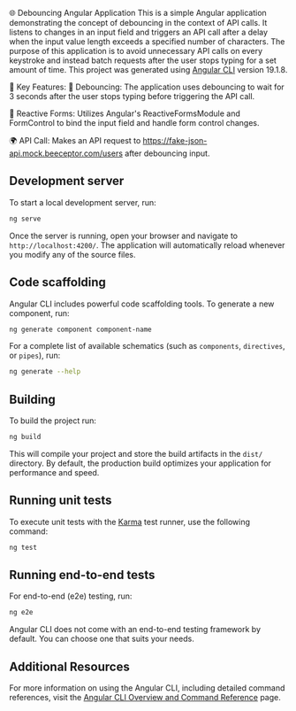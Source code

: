 🌐 Debouncing Angular Application
This is a simple Angular application demonstrating the concept of debouncing in the context of API calls. It listens to changes in an input field and triggers an API call after a delay when the input value length exceeds a specified number of characters. The purpose of this application is to avoid unnecessary API calls on every keystroke and instead batch requests after the user stops typing for a set amount of time.
This project was generated using [Angular CLI](https://github.com/angular/angular-cli) version 19.1.8.

🚀 Key Features:
🔄 Debouncing: The application uses debouncing to wait for 3 seconds after the user stops typing before triggering the API call.

🔧 Reactive Forms: Utilizes Angular's ReactiveFormsModule and FormControl to bind the input field and handle form control changes.

🌍 API Call: Makes an API request to https://fake-json-api.mock.beeceptor.com/users after debouncing input.

## Development server

To start a local development server, run:

```bash
ng serve
```

Once the server is running, open your browser and navigate to `http://localhost:4200/`. The application will automatically reload whenever you modify any of the source files.

## Code scaffolding

Angular CLI includes powerful code scaffolding tools. To generate a new component, run:

```bash
ng generate component component-name
```

For a complete list of available schematics (such as `components`, `directives`, or `pipes`), run:

```bash
ng generate --help
```

## Building

To build the project run:

```bash
ng build
```

This will compile your project and store the build artifacts in the `dist/` directory. By default, the production build optimizes your application for performance and speed.

## Running unit tests

To execute unit tests with the [Karma](https://karma-runner.github.io) test runner, use the following command:

```bash
ng test
```

## Running end-to-end tests

For end-to-end (e2e) testing, run:

```bash
ng e2e
```

Angular CLI does not come with an end-to-end testing framework by default. You can choose one that suits your needs.

## Additional Resources

For more information on using the Angular CLI, including detailed command references, visit the [Angular CLI Overview and Command Reference](https://angular.dev/tools/cli) page.
